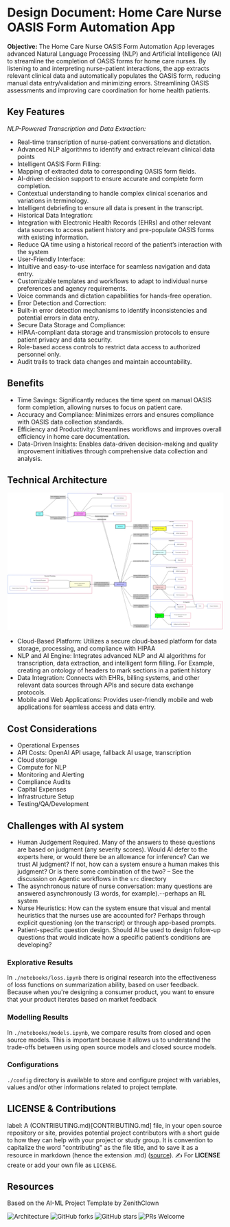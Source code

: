 # Design Document: Home Care Nurse OASIS Form Automation App

**Objective:** The Home Care Nurse OASIS Form Automation App leverages advanced Natural Language Processing (NLP) and Artificial Intelligence (AI) to streamline the completion of OASIS forms for home care nurses. By listening to and interpreting nurse-patient interactions, the app extracts relevant clinical data and automatically populates the OASIS form, reducing manual data entry/validation and minimizing errors. Streamlining OASIS assessments and improving care coordination for home health patients. 
 
## Key Features 
*NLP-Powered Transcription and Data Extraction:*
 - Real-time transcription of nurse-patient conversations and dictation.
 - Advanced NLP algorithms to identify and extract relevant clinical data points
- Intelligent OASIS Form Filling:
 - Mapping of extracted data to corresponding OASIS form fields.
 - AI-driven decision support to ensure accurate and complete form completion.
 - Contextual understanding to handle complex clinical scenarios and variations in 
terminology.
 - Intelligent debriefing to ensure all data is present in the transcript. 
- Historical Data Integration: 
 - Integration with Electronic Health Records (EHRs) and other relevant data 
sources to access patient history and pre-populate OASIS forms with existing 
information.
 - Reduce QA time using a historical record of the patient’s interaction with the 
system
- User-Friendly Interface: 
 - Intuitive and easy-to-use interface for seamless navigation and data entry. 
 - Customizable templates and workflows to adapt to individual nurse preferences 
and agency requirements. 
 - Voice commands and dictation capabilities for hands-free operation. 
- Error Detection and Correction: 
 - Built-in error detection mechanisms to identify inconsistencies and potential 
errors in data entry. 
- Secure Data Storage and Compliance:
 - HIPAA-compliant data storage and transmission protocols to ensure patient 
privacy and data security. 
 - Role-based access controls to restrict data access to authorized personnel only. 
 - Audit trails to track data changes and maintain accountability. 

## Benefits 
- Time Savings: Significantly reduces the time spent on manual OASIS form completion, 
allowing nurses to focus on patient care.
- Accuracy and Compliance: Minimizes errors and ensures compliance with OASIS data 
collection standards.
- Efficiency and Productivity: Streamlines workflows and improves overall efficiency in 
home care documentation.
- Data-Driven Insights: Enables data-driven decision-making and quality improvement 
initiatives through comprehensive data collection and analysis. 

## Technical Architecture 
![Architecture](./static/images/architecture.png)
- Cloud-Based Platform: Utilizes a secure cloud-based platform for data storage, 
processing, and compliance with HIPAA
- NLP and AI Engine: Integrates advanced NLP and AI algorithms for transcription, data 
extraction, and intelligent form filling. For Example, creating an ontology of headers to 
mark sections in a patient history
- Data Integration: Connects with EHRs, billing systems, and other relevant data sources 
through APIs and secure data exchange protocols.
- Mobile and Web Applications: Provides user-friendly mobile and web applications for 
seamless access and data entry. 

## Cost Considerations 
- Operational Expenses
 - API Costs: OpenAI API usage, fallback AI usage, transcription
 - Cloud storage
 - Compute for NLP
 - Monitoring and Alerting
 - Compliance Audits 
- Capital Expenses
 - Infrastructure Setup
 - Testing/QA/Development 

## Challenges with AI system 
- Human Judgement Required. Many of the answers to these questions are based on 
judgment (any severity scores). Would AI defer to the experts here, or would there be an 
allowance for inference? Can we trust AI judgment? If not, how can a system ensure a 
human makes this judgment? Or is there some combination of the two? – See the discussion on Agentic workflows in the `src` directory
- The asynchronous nature of nurse conversation: many questions are answered 
asynchronously (3 words, for example).--perhaps an RL system
- Nurse Heuristics: How can the system ensure that visual and mental heuristics that the 
nurses use are accounted for? Perhaps through explicit questioning (on the transcript) or 
through app-based prompts.
- Patient-specific question design. Should AI be used to design follow-up questions that 
would indicate how a specific patient’s conditions are developing?

### Explorative Results

In `./notebooks/loss.ipynb` there is original research into the effectiveness of loss functions on summarization ability, based on user feedback. Because when you're designing a consumer product, you want to ensure that your product iterates based on market feedback

### Modelling Results

In `./notebooks/models.ipynb`, we compare results from closed and open source models. This is important because it allows us to understand the trade-offs between using open source models and closed source models.

### Configurations

`./config` directory is available to store and configure project with variables, values and/or other informations related to project template.

## LICENSE & Contributions

label: A (CONTRIBUTING.md)[CONTRIBUTING.md] file, in your open source repository or site, provides potential project contributors with a short guide to how they can help with your project or study group. It is convention to capitalize the word "contributing" as the file title, and to save it as a resource in markdown (hence the extension .md) (<a href = "https://mozillascience.github.io/working-open-workshop/contributing/">source</a>). :writing_hand: For <b>LICENSE</b> create or add your own file as `LICENSE`.

## Resources

  Based on the AI-ML Project Template by ZenithClown
  <!-- Add badges here -->
  ![Architecture](https://img.shields.io/github/issues/ZenithClown/ai-ml-project-template?logo=git&style=plastic")
  ![GitHub forks](https://img.shields.io/github/forks/ZenithClown/ai-ml-project-template?style=plastic&logo=github)
  ![GitHub stars](https://img.shields.io/github/stars/ZenithClown/ai-ml-project-template?style=plastic&logo=github)
  ![PRs Welcome](https://img.shields.io/badge/PRs-welcome-brightgreen.svg?style=plastic&logo=open-source-initiative)
